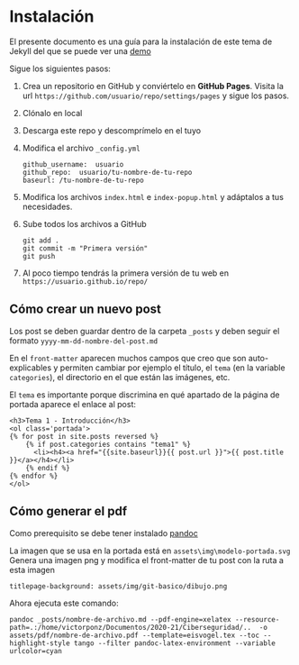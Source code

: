 # Instalación

El presente documento es una guía para la instalación de este tema de Jekyll del que se puede ver una [demo](https://victorponz.github.io/Ciberseguridad-PePS/)

Sigue los siguientes pasos:

1. Crea un repositorio en GitHub y conviértelo en **GitHub Pages**. 
   Visita la url `https://github.com/usuario/repo/settings/pages` y sigue los pasos.

2. Clónalo en local

3. Descarga este repo y descomprímelo en el tuyo

4. Modifica el archivo `_config.yml`

   ```
   github_username:  usuario
   github_repo:  usuario/tu-nombre-de-tu-repo
   baseurl: /tu-nombre-de-tu-repo
   ```
5.  Modifica los archivos `index.html`  e `index-popup.html` y adáptalos a tus necesidades.
6. Sube todos los archivos a GitHub

   ```
   git add .
   git commit -m "Primera versión"
   git push
   ```

7. Al poco tiempo tendrás la primera versión de tu web en `https://usuario.github.io/repo/`

## Cómo crear un nuevo post

Los post se deben guardar dentro de la carpeta `_posts` y deben seguir el formato `yyyy-mm-dd-nombre-del-post.md`

En el `front-matter` aparecen muchos campos que creo que son auto-explicables y permiten cambiar por ejemplo el título, el `tema` (en la variable `categories`), el directorio en el que están las imágenes, etc.

El `tema` es importante porque discrimina en qué apartado de la página de portada aparece el enlace al post:

```jade
<h3>Tema 1 - Introducción</h3>
<ol class='portada'> 
{% for post in site.posts reversed %}
    {% if post.categories contains "tema1" %}
      <li><h4><a href="{{site.baseurl}}{{ post.url }}">{{ post.title }}</a></h4></li>
    {% endif %}
{% endfor %}
</ol>
```

## Cómo generar el pdf

Como prerequisito se debe tener instalado [pandoc](https://pandoc.org/)

La imagen que se usa en la portada está en `assets\img\modelo-portada.svg` Genera una imagen png y modifica el front-matter de tu post con la ruta a esta imagen

```
titlepage-background: assets/img/git-basico/dibujo.png
```

Ahora ejecuta este comando:

```
pandoc _posts/nombre-de-archivo.md --pdf-engine=xelatex --resource-path=.:/home/victorponz/Documentos/2020-21/Ciberseguridad/..  -o assets/pdf/nombre-de-archivo.pdf --template=eisvogel.tex --toc --highlight-style tango --filter pandoc-latex-environment --variable urlcolor=cyan
```



